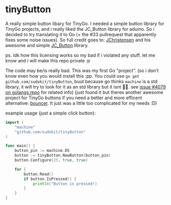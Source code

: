 # tinyButton
A really simple button libary for TinyGo. I needed a simple button library for TinyGo projects, and i really liked the JC_Button library for aduino. So i decided to try translating it to Go (+ the #33 pullrequest that apparently fixes some noise issues).
So full credit goes to: [JChristensen](https://github.com/JChristensen) and his awesome and simple [JC_Button](https://github.com/JChristensen/JC_Button) library.

ps. idk how this licensing works so my bad if i violated any stuff. let me know and i will make this repo private :p

The code may be/is really bad. This was my first Go "project". (so i don't know even how you would install this :pp. You could use ```go get github.com/sudokit/tinyButton```, buut because go thinks ```machine``` is a std library, it will try to look for it as an std library but it isnt 🤷‍♂️. see [issue #4079 on golangs repo](https://github.com/golang/go/issues/43079) for related info)
(just found it but theres another awesome project for TinyGo buttons if you need a better and more efficent alternative: [bouncer](https://github.com/eyelight/bouncer). It just was a little too complicated for my needs :D)

example usage (just a simple click button):
```go
import (
    "machine"
    "github.com/sudokit/tinyButton"
)

func main() {
    button_pin := machine.D5
    button := tinyButton.NewButton(button_pin)
    button.Configure(25, true, true)

    for {
        button.Read()
        if button.IsPressed() {
            println("Button is pressed!)
        }
    }
}
```
